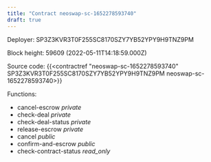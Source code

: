 ```yaml
---
title: "Contract neoswap-sc-1652278593740"
draft: true
---
```

Deployer: SP3Z3KVR3T0F255SC8170SZY7YB52YPY9H9TNZ9PM


 



Block height: 59609 (2022-05-11T14:18:59.000Z)

Source code: {{<contractref "neoswap-sc-1652278593740" SP3Z3KVR3T0F255SC8170SZY7YB52YPY9H9TNZ9PM neoswap-sc-1652278593740>}}

Functions:

* cancel-escrow _private_
* check-deal _private_
* check-deal-status _private_
* release-escrow _private_
* cancel _public_
* confirm-and-escrow _public_
* check-contract-status _read_only_
